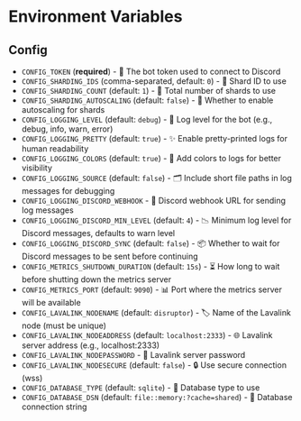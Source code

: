 # Environment Variables

## Config

 - `CONFIG_TOKEN` (**required**) - 🔑 The bot token used to connect to Discord
 - `CONFIG_SHARDING_IDS` (comma-separated, default: `0`) - 🔢 Shard ID to use
 - `CONFIG_SHARDING_COUNT` (default: `1`) - 🔢 Total number of shards to use
 - `CONFIG_SHARDING_AUTOSCALING` (default: `false`) - 🔢 Whether to enable autoscaling for shards
 - `CONFIG_LOGGING_LEVEL` (default: `debug`) - 📜 Log level for the bot (e.g., debug, info, warn, error)
 - `CONFIG_LOGGING_PRETTY` (default: `true`) - ✨ Enable pretty-printed logs for human readability
 - `CONFIG_LOGGING_COLORS` (default: `true`) - 🌈 Add colors to logs for better visibility
 - `CONFIG_LOGGING_SOURCE` (default: `false`) - 🗂️ Include short file paths in log messages for debugging
 - `CONFIG_LOGGING_DISCORD_WEBHOOK` - 📡 Discord webhook URL for sending log messages
 - `CONFIG_LOGGING_DISCORD_MIN_LEVEL` (default: `4`) - 📉 Minimum log level for Discord messages, defaults to warn level
 - `CONFIG_LOGGING_DISCORD_SYNC` (default: `false`) - 📦 Whether to wait for Discord messages to be sent before continuing
 - `CONFIG_METRICS_SHUTDOWN_DURATION` (default: `15s`) - ⏳ How long to wait before shutting down the metrics server
 - `CONFIG_METRICS_PORT` (default: `9090`) - 📊 Port where the metrics server will be available
 - `CONFIG_LAVALINK_NODENAME` (default: `disruptor`) - 🏷️ Name of the Lavalink node (must be unique)
 - `CONFIG_LAVALINK_NODEADDRESS` (default: `localhost:2333`) - 🌐 Lavalink server address (e.g., localhost:2333)
 - `CONFIG_LAVALINK_NODEPASSWORD` - 🔑 Lavalink server password
 - `CONFIG_LAVALINK_NODESECURE` (default: `false`) - 🔒 Use secure connection (wss)
 - `CONFIG_DATABASE_TYPE` (default: `sqlite`) - 🔗 Database type to use
 - `CONFIG_DATABASE_DSN` (default: `file::memory:?cache=shared`) - 🔗 Database connection string
